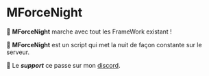 # MForceNight

🗾 **MForceNight** marche avec tout les FrameWork existant !

🔎 **MForceNight** est un script qui met la nuit de façon constante sur le serveur.

🔩 Le ***support*** ce passe sur mon [discord](https://discord.gg/cZ52VXRTqX).
